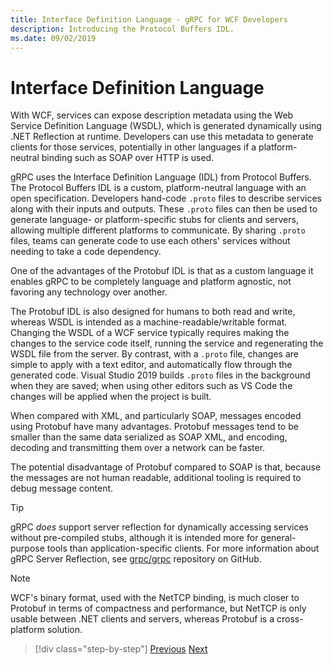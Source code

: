 ```yaml
---
title: Interface Definition Language - gRPC for WCF Developers
description: Introducing the Protocol Buffers IDL.
ms.date: 09/02/2019
---
```


# Interface Definition Language

With WCF, services can expose description metadata using the Web Service Definition Language (WSDL), which is generated dynamically using .NET Reflection at runtime. Developers can use this metadata to generate clients for those services, potentially in other languages if a platform-neutral binding such as SOAP over HTTP is used.

gRPC uses the Interface Definition Language (IDL) from Protocol Buffers. The Protocol Buffers IDL is a custom, platform-neutral language with an open specification. Developers hand-code `.proto` files to describe services along with their inputs and outputs. These `.proto` files can then be used to generate language- or platform-specific stubs for clients and servers, allowing multiple different platforms to communicate. By sharing `.proto` files, teams can generate code to use each others' services without needing to take a code dependency.

One of the advantages of the Protobuf IDL is that as a custom language it enables gRPC to be completely language and platform agnostic, not favoring any technology over another.

The Protobuf IDL is also designed for humans to both read and write, whereas WSDL is intended as a machine-readable/writable format. Changing the WSDL of a WCF service typically requires making the changes to the service code itself, running the service and regenerating the WSDL file from the server. By contrast, with a `.proto` file, changes are simple to apply with a text editor, and automatically flow through the generated code. Visual Studio 2019 builds `.proto` files in the background when they are saved; when using other editors such as VS Code the changes will be applied when the project is built.

When compared with XML, and particularly SOAP, messages encoded using Protobuf have many advantages. Protobuf messages tend to be smaller than the same data serialized as SOAP XML, and encoding, decoding and transmitting them over a network can be faster.

The potential disadvantage of Protobuf compared to SOAP is that, because the messages are not human readable, additional tooling is required to debug message content.

> [!TIP]
> gRPC *does* support server reflection for dynamically accessing services without pre-compiled stubs, although it is intended more for general-purpose tools than application-specific clients. For more information about gRPC Server Reflection, see [grpc/grpc](https://github.com/grpc/grpc/blob/master/doc/server-reflection.md) repository on GitHub.

> [!NOTE]
> WCF's binary format, used with the NetTCP binding, is much closer to Protobuf in terms of compactness and performance, but NetTCP is only usable between .NET clients and servers, whereas Protobuf is a cross-platform solution.

>[!div class="step-by-step"]
>[Previous](approach.md)
>[Next](network-protocols.md)
